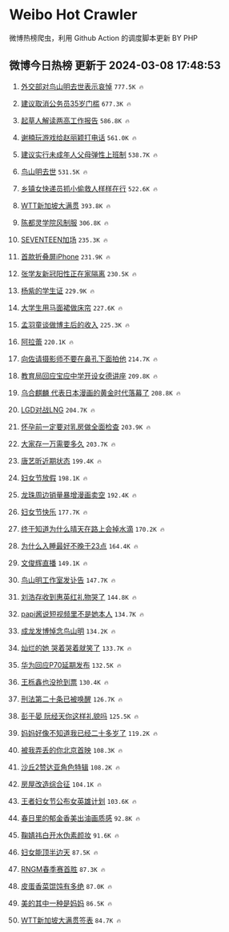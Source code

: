# Weibo Hot Crawler 



微博热榜爬虫，利用 Github Action 的调度脚本更新 BY PHP 


## 微博今日热榜 更新于 2024-03-08 17:48:53 
1. [外交部对鸟山明去世表示哀悼](https://s.weibo.com/weibo?q=%23%E5%A4%96%E4%BA%A4%E9%83%A8%E5%AF%B9%E9%B8%9F%E5%B1%B1%E6%98%8E%E5%8E%BB%E4%B8%96%E8%A1%A8%E7%A4%BA%E5%93%80%E6%82%BC%23&t=31&band_rank=1&Refer=top) `777.5K 🔥` 

1. [建议取消公务员35岁门槛](https://s.weibo.com/weibo?q=%23%E5%BB%BA%E8%AE%AE%E5%8F%96%E6%B6%88%E5%85%AC%E5%8A%A1%E5%91%9835%E5%B2%81%E9%97%A8%E6%A7%9B%23&t=31&band_rank=2&Refer=top) `677.3K 🔥` 

1. [起草人解读两高工作报告](https://s.weibo.com/weibo?q=%23%E8%B5%B7%E8%8D%89%E4%BA%BA%E8%A7%A3%E8%AF%BB%E4%B8%A4%E9%AB%98%E5%B7%A5%E4%BD%9C%E6%8A%A5%E5%91%8A%23&t=31&band_rank=3&Refer=top) `586.8K 🔥` 

1. [谢楠玩游戏给赵丽颖打电话](https://s.weibo.com/weibo?q=%E8%B0%A2%E6%A5%A0%E7%8E%A9%E6%B8%B8%E6%88%8F%E7%BB%99%E8%B5%B5%E4%B8%BD%E9%A2%96%E6%89%93%E7%94%B5%E8%AF%9D&t=31&band_rank=4&Refer=top) `561.0K 🔥` 

1. [建议实行未成年人父母弹性上班制](https://s.weibo.com/weibo?q=%23%E5%BB%BA%E8%AE%AE%E5%AE%9E%E8%A1%8C%E6%9C%AA%E6%88%90%E5%B9%B4%E4%BA%BA%E7%88%B6%E6%AF%8D%E5%BC%B9%E6%80%A7%E4%B8%8A%E7%8F%AD%E5%88%B6%23&t=31&band_rank=5&Refer=top) `538.7K 🔥` 

1. [鸟山明去世](https://s.weibo.com/weibo?q=%23%E9%B8%9F%E5%B1%B1%E6%98%8E%E5%8E%BB%E4%B8%96%23&t=31&band_rank=6&Refer=top) `531.5K 🔥` 

1. [乡镇女快递员抓小偷救人样样在行](https://s.weibo.com/weibo?q=%23%E4%B9%A1%E9%95%87%E5%A5%B3%E5%BF%AB%E9%80%92%E5%91%98%E6%8A%93%E5%B0%8F%E5%81%B7%E6%95%91%E4%BA%BA%E6%A0%B7%E6%A0%B7%E5%9C%A8%E8%A1%8C%23&t=31&band_rank=7&Refer=top) `522.6K 🔥` 

1. [WTT新加坡大满贯](https://s.weibo.com/weibo?q=WTT%E6%96%B0%E5%8A%A0%E5%9D%A1%E5%A4%A7%E6%BB%A1%E8%B4%AF&t=31&band_rank=8&Refer=top) `393.8K 🔥` 

1. [陈都灵学院风制服](https://s.weibo.com/weibo?q=%23%E9%99%88%E9%83%BD%E7%81%B5%E5%AD%A6%E9%99%A2%E9%A3%8E%E5%88%B6%E6%9C%8D%23&t=31&band_rank=9&Refer=top) `306.8K 🔥` 

1. [SEVENTEEN加场](https://s.weibo.com/weibo?q=SEVENTEEN%E5%8A%A0%E5%9C%BA&t=31&band_rank=10&Refer=top) `235.3K 🔥` 

1. [首款折叠屏iPhone](https://s.weibo.com/weibo?q=%23%E9%A6%96%E6%AC%BE%E6%8A%98%E5%8F%A0%E5%B1%8FiPhone%23&t=31&band_rank=11&Refer=top) `231.9K 🔥` 

1. [张学友新冠阳性正在家隔离](https://s.weibo.com/weibo?q=%E5%BC%A0%E5%AD%A6%E5%8F%8B%E6%96%B0%E5%86%A0%E9%98%B3%E6%80%A7%E6%AD%A3%E5%9C%A8%E5%AE%B6%E9%9A%94%E7%A6%BB&t=31&band_rank=12&Refer=top) `230.5K 🔥` 

1. [杨紫的学生证](https://s.weibo.com/weibo?q=%23%E6%9D%A8%E7%B4%AB%E7%9A%84%E5%AD%A6%E7%94%9F%E8%AF%81%23&t=31&band_rank=13&Refer=top) `229.9K 🔥` 

1. [大学生用马面裙做床帘](https://s.weibo.com/weibo?q=%23%E5%A4%A7%E5%AD%A6%E7%94%9F%E7%94%A8%E9%A9%AC%E9%9D%A2%E8%A3%99%E5%81%9A%E5%BA%8A%E5%B8%98%23&t=31&band_rank=14&Refer=top) `227.6K 🔥` 

1. [孟羽童谈做博主后的收入](https://s.weibo.com/weibo?q=%23%E5%AD%9F%E7%BE%BD%E7%AB%A5%E8%B0%88%E5%81%9A%E5%8D%9A%E4%B8%BB%E5%90%8E%E7%9A%84%E6%94%B6%E5%85%A5%23&t=31&band_rank=15&Refer=top) `225.3K 🔥` 

1. [阿拉蕾](https://s.weibo.com/weibo?q=%E9%98%BF%E6%8B%89%E8%95%BE&t=31&band_rank=16&Refer=top) `220.1K 🔥` 

1. [向佐请摄影师不要在鼻孔下面拍他](https://s.weibo.com/weibo?q=%23%E5%90%91%E4%BD%90%E8%AF%B7%E6%91%84%E5%BD%B1%E5%B8%88%E4%B8%8D%E8%A6%81%E5%9C%A8%E9%BC%BB%E5%AD%94%E4%B8%8B%E9%9D%A2%E6%8B%8D%E4%BB%96%23&t=31&band_rank=17&Refer=top) `214.7K 🔥` 

1. [教育局回应宝应中学开设女德讲座](https://s.weibo.com/weibo?q=%23%E6%95%99%E8%82%B2%E5%B1%80%E5%9B%9E%E5%BA%94%E5%AE%9D%E5%BA%94%E4%B8%AD%E5%AD%A6%E5%BC%80%E8%AE%BE%E5%A5%B3%E5%BE%B7%E8%AE%B2%E5%BA%A7%23&t=31&band_rank=18&Refer=top) `209.8K 🔥` 

1. [乌合麒麟 代表日本漫画的黄金时代落幕了](https://s.weibo.com/weibo?q=%E4%B9%8C%E5%90%88%E9%BA%92%E9%BA%9F%20%E4%BB%A3%E8%A1%A8%E6%97%A5%E6%9C%AC%E6%BC%AB%E7%94%BB%E7%9A%84%E9%BB%84%E9%87%91%E6%97%B6%E4%BB%A3%E8%90%BD%E5%B9%95%E4%BA%86&t=31&band_rank=19&Refer=top) `208.8K 🔥` 

1. [LGD对战LNG](https://s.weibo.com/weibo?q=%23LGD%E5%AF%B9%E6%88%98LNG%23&t=31&band_rank=20&Refer=top) `204.7K 🔥` 

1. [怀孕前一定要对乳房做全面检查](https://s.weibo.com/weibo?q=%23%E6%80%80%E5%AD%95%E5%89%8D%E4%B8%80%E5%AE%9A%E8%A6%81%E5%AF%B9%E4%B9%B3%E6%88%BF%E5%81%9A%E5%85%A8%E9%9D%A2%E6%A3%80%E6%9F%A5%23&t=31&band_rank=21&Refer=top) `203.9K 🔥` 

1. [大家存一万需要多久](https://s.weibo.com/weibo?q=%23%E5%A4%A7%E5%AE%B6%E5%AD%98%E4%B8%80%E4%B8%87%E9%9C%80%E8%A6%81%E5%A4%9A%E4%B9%85%23&t=31&band_rank=22&Refer=top) `203.7K 🔥` 

1. [唐艺昕近期状态](https://s.weibo.com/weibo?q=%23%E5%94%90%E8%89%BA%E6%98%95%E8%BF%91%E6%9C%9F%E7%8A%B6%E6%80%81%23&t=31&band_rank=23&Refer=top) `199.4K 🔥` 

1. [妇女节放假](https://s.weibo.com/weibo?q=%E5%A6%87%E5%A5%B3%E8%8A%82%E6%94%BE%E5%81%87&t=31&band_rank=24&Refer=top) `198.1K 🔥` 

1. [龙珠周边销量暴增漫画卖空](https://s.weibo.com/weibo?q=%23%E9%BE%99%E7%8F%A0%E5%91%A8%E8%BE%B9%E9%94%80%E9%87%8F%E6%9A%B4%E5%A2%9E%E6%BC%AB%E7%94%BB%E5%8D%96%E7%A9%BA%23&t=31&band_rank=25&Refer=top) `192.4K 🔥` 

1. [妇女节快乐](https://s.weibo.com/weibo?q=%23%E5%A6%87%E5%A5%B3%E8%8A%82%E5%BF%AB%E4%B9%90%23&t=31&band_rank=26&Refer=top) `177.7K 🔥` 

1. [终于知道为什么晴天在路上会掉水滴](https://s.weibo.com/weibo?q=%23%E7%BB%88%E4%BA%8E%E7%9F%A5%E9%81%93%E4%B8%BA%E4%BB%80%E4%B9%88%E6%99%B4%E5%A4%A9%E5%9C%A8%E8%B7%AF%E4%B8%8A%E4%BC%9A%E6%8E%89%E6%B0%B4%E6%BB%B4%23&t=31&band_rank=27&Refer=top) `170.2K 🔥` 

1. [为什么入睡最好不晚于23点](https://s.weibo.com/weibo?q=%23%E4%B8%BA%E4%BB%80%E4%B9%88%E5%85%A5%E7%9D%A1%E6%9C%80%E5%A5%BD%E4%B8%8D%E6%99%9A%E4%BA%8E23%E7%82%B9%23&t=31&band_rank=28&Refer=top) `164.4K 🔥` 

1. [文俊辉直播](https://s.weibo.com/weibo?q=%E6%96%87%E4%BF%8A%E8%BE%89%E7%9B%B4%E6%92%AD&t=31&band_rank=29&Refer=top) `149.1K 🔥` 

1. [鸟山明工作室发讣告](https://s.weibo.com/weibo?q=%23%E9%B8%9F%E5%B1%B1%E6%98%8E%E5%B7%A5%E4%BD%9C%E5%AE%A4%E5%8F%91%E8%AE%A3%E5%91%8A%23&t=31&band_rank=30&Refer=top) `147.7K 🔥` 

1. [刘浩存收到惠英红礼物哭了](https://s.weibo.com/weibo?q=%23%E5%88%98%E6%B5%A9%E5%AD%98%E6%94%B6%E5%88%B0%E6%83%A0%E8%8B%B1%E7%BA%A2%E7%A4%BC%E7%89%A9%E5%93%AD%E4%BA%86%23&t=31&band_rank=31&Refer=top) `144.8K 🔥` 

1. [papi酱说短视频里不是她本人](https://s.weibo.com/weibo?q=%23papi%E9%85%B1%E8%AF%B4%E7%9F%AD%E8%A7%86%E9%A2%91%E9%87%8C%E4%B8%8D%E6%98%AF%E5%A5%B9%E6%9C%AC%E4%BA%BA%23&t=31&band_rank=32&Refer=top) `134.7K 🔥` 

1. [成龙发博悼念鸟山明](https://s.weibo.com/weibo?q=%E6%88%90%E9%BE%99%E5%8F%91%E5%8D%9A%E6%82%BC%E5%BF%B5%E9%B8%9F%E5%B1%B1%E6%98%8E&t=31&band_rank=33&Refer=top) `134.2K 🔥` 

1. [灿烂的她 哭着哭着就笑了](https://s.weibo.com/weibo?q=%E7%81%BF%E7%83%82%E7%9A%84%E5%A5%B9%20%E5%93%AD%E7%9D%80%E5%93%AD%E7%9D%80%E5%B0%B1%E7%AC%91%E4%BA%86&t=31&band_rank=34&Refer=top) `133.7K 🔥` 

1. [华为回应P70延期发布](https://s.weibo.com/weibo?q=%23%E5%8D%8E%E4%B8%BA%E5%9B%9E%E5%BA%94P70%E5%BB%B6%E6%9C%9F%E5%8F%91%E5%B8%83%23&t=31&band_rank=35&Refer=top) `132.5K 🔥` 

1. [王栎鑫也没抢到票](https://s.weibo.com/weibo?q=%23%E7%8E%8B%E6%A0%8E%E9%91%AB%E4%B9%9F%E6%B2%A1%E6%8A%A2%E5%88%B0%E7%A5%A8%23&t=31&band_rank=36&Refer=top) `130.4K 🔥` 

1. [刑法第二十条已被唤醒](https://s.weibo.com/weibo?q=%23%E5%88%91%E6%B3%95%E7%AC%AC%E4%BA%8C%E5%8D%81%E6%9D%A1%E5%B7%B2%E8%A2%AB%E5%94%A4%E9%86%92%23&t=31&band_rank=37&Refer=top) `126.7K 🔥` 

1. [彭于晏 阮经天你这样礼貌吗](https://s.weibo.com/weibo?q=%E5%BD%AD%E4%BA%8E%E6%99%8F%20%E9%98%AE%E7%BB%8F%E5%A4%A9%E4%BD%A0%E8%BF%99%E6%A0%B7%E7%A4%BC%E8%B2%8C%E5%90%97&t=31&band_rank=38&Refer=top) `125.5K 🔥` 

1. [妈妈好像不知道我已经二十多岁了](https://s.weibo.com/weibo?q=%E5%A6%88%E5%A6%88%E5%A5%BD%E5%83%8F%E4%B8%8D%E7%9F%A5%E9%81%93%E6%88%91%E5%B7%B2%E7%BB%8F%E4%BA%8C%E5%8D%81%E5%A4%9A%E5%B2%81%E4%BA%86&t=31&band_rank=39&Refer=top) `119.2K 🔥` 

1. [被我弄丢的你北京首映](https://s.weibo.com/weibo?q=%23%E8%A2%AB%E6%88%91%E5%BC%84%E4%B8%A2%E7%9A%84%E4%BD%A0%E5%8C%97%E4%BA%AC%E9%A6%96%E6%98%A0%23&t=31&band_rank=40&Refer=top) `108.3K 🔥` 

1. [沙丘2赞达亚角色特辑](https://s.weibo.com/weibo?q=%23%E6%B2%99%E4%B8%982%E8%B5%9E%E8%BE%BE%E4%BA%9A%E8%A7%92%E8%89%B2%E7%89%B9%E8%BE%91%23&t=31&band_rank=41&Refer=top) `108.2K 🔥` 

1. [房屋改造综合征](https://s.weibo.com/weibo?q=%23%E6%88%BF%E5%B1%8B%E6%94%B9%E9%80%A0%E7%BB%BC%E5%90%88%E5%BE%81%23&t=31&band_rank=42&Refer=top) `104.1K 🔥` 

1. [王者妇女节公布女英雄计划](https://s.weibo.com/weibo?q=%23%E7%8E%8B%E8%80%85%E5%A6%87%E5%A5%B3%E8%8A%82%E5%85%AC%E5%B8%83%E5%A5%B3%E8%8B%B1%E9%9B%84%E8%AE%A1%E5%88%92%23&t=31&band_rank=43&Refer=top) `103.6K 🔥` 

1. [春日里的郁金香美出油画质感](https://s.weibo.com/weibo?q=%23%E6%98%A5%E6%97%A5%E9%87%8C%E7%9A%84%E9%83%81%E9%87%91%E9%A6%99%E7%BE%8E%E5%87%BA%E6%B2%B9%E7%94%BB%E8%B4%A8%E6%84%9F%23&t=31&band_rank=44&Refer=top) `92.8K 🔥` 

1. [鞠婧祎白开水伪素颜妆](https://s.weibo.com/weibo?q=%23%E9%9E%A0%E5%A9%A7%E7%A5%8E%E7%99%BD%E5%BC%80%E6%B0%B4%E4%BC%AA%E7%B4%A0%E9%A2%9C%E5%A6%86%23&t=31&band_rank=45&Refer=top) `91.6K 🔥` 

1. [妇女能顶半边天](https://s.weibo.com/weibo?q=%E5%A6%87%E5%A5%B3%E8%83%BD%E9%A1%B6%E5%8D%8A%E8%BE%B9%E5%A4%A9&t=31&band_rank=46&Refer=top) `87.5K 🔥` 

1. [RNGM春季赛首胜](https://s.weibo.com/weibo?q=%23RNGM%E6%98%A5%E5%AD%A3%E8%B5%9B%E9%A6%96%E8%83%9C%23&t=31&band_rank=47&Refer=top) `87.3K 🔥` 

1. [皮蛋香菜馄饨有多绝](https://s.weibo.com/weibo?q=%23%E7%9A%AE%E8%9B%8B%E9%A6%99%E8%8F%9C%E9%A6%84%E9%A5%A8%E6%9C%89%E5%A4%9A%E7%BB%9D%23&t=31&band_rank=48&Refer=top) `87.0K 🔥` 

1. [美的其中一种是妈妈](https://s.weibo.com/weibo?q=%23%E7%BE%8E%E7%9A%84%E5%85%B6%E4%B8%AD%E4%B8%80%E7%A7%8D%E6%98%AF%E5%A6%88%E5%A6%88%23&t=31&band_rank=49&Refer=top) `86.5K 🔥` 

1. [WTT新加坡大满贯签表](https://s.weibo.com/weibo?q=%23WTT%E6%96%B0%E5%8A%A0%E5%9D%A1%E5%A4%A7%E6%BB%A1%E8%B4%AF%E7%AD%BE%E8%A1%A8%23&t=31&band_rank=50&Refer=top) `84.7K 🔥` 

